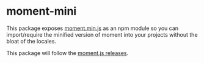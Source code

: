 # moment-mini

This package exposes [moment.min.js](https://github.com/moment/moment/blob/develop/min/moment.min.js) as an npm module so you can import/require the minified version of moment into your projects without the bloat of the locales.

This package will follow the [moment.js releases](https://github.com/moment/moment/releases).